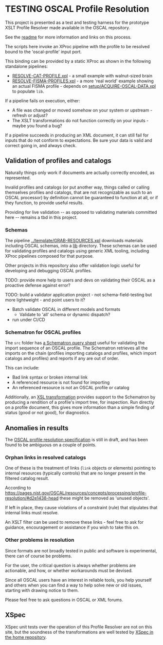# TESTING OSCAL Profile Resolution

This project is presented as a test and testing harness for the prototype XSLT Profile Resolver made available in the OSCAL repository.

See the [readme](readme.md) for more information and links on this process.

The scripts here invoke an XProc pipeline with the profile to be resolved bound to the 'oscal-profile' input port.

This binding can be provided by a static XProc as shown in the following standalone pipelines:

- [RESOLVE-CAT-PROFILE.xpl](RESOLVE-CAT-PROFILE.xpl) - a small example with walnut-sized brain
- [RESOLVE-FISMA-PROFILES.xpl](RESOLVE-FISMA-PROFILES.xpl) - a more 'real world' example showing an actual FISMA profile - depends on [setup/ACQUIRE-OSCAL-DATA.xpl](setup/ACQUIRE-OSCAL-DATA.xpl) to populate `lib`.

If a pipeline fails on execution, either:

- A file was changed or moved somehow on your system or upstream - refresh or adjust?
- The XSLT transformations do not function correctly on your inputs - maybe you found a bug?

If a pipeline succeeds in producing an XML document, it can still fail for inputs that do not conform to expectations. Be sure your data is valid and correct going in, and always check.

## Validation of profiles and catalogs

Naturally things only work if documents are actually correctly encoded, as represented.

Invalid profiles and catalogs (or put another way, things called or calling themselves profiles and catalogs, that are not recognizable as such to an OSCAL processor) by definition cannot be guaranteed to function at all, or if they function, to provide useful results.

Providing for live validation -- as opposed to validating materials committed here -- remains a tbd in this project.

### Schemas

The pipeline [../template/GRAB-RESOURCES.xpl](../template/GRAB-RESOURCES.xpl) downloads materials including OSCAL schemas, into a [lib]() directory. These schemas can be used for validating profiles and catalogs using generic XML tooling, including XProc pipelines composed for that purpose.

Other projects in this repository also offer validation logic useful for developing and debugging OSCAL profiles.

TODO: provide more help to users and devs on validating their OSCAL as a proactive defense against error?

TODO: build a validator application project - not schema-field-testing but more lightweight - and point users to it?

- Batch validate OSCAL in different models and formats
   - Validate to 'all' schema or dynamic dispatch?
- run under CI/CD

### Schematron for OSCAL profiles

The `src` folder has [a Schematron query sheet](src/check-profile-imports.sch) useful for validating the import sequence of an OSCAL profile. The Schematron retrieves all the imports on the chain (profiles importing catalogs and profiles, which import catalogs and profiles) and reports if any are out of order.

This can include:

  - Bad link syntax or broken internal link
  - A referenced resource is not found for importing
  - An referenced resource is not an OSCAL profile or catalog

Additionally, an [XSL transformation](src/trace-profile-imports.xsl) provides support to the Schematron by producing a rendition of a profile's import tree, for inspection. Run directly on a profile document, this gives more information than a simple finding of status (good or not good), for diagnostics.

## Anomalies in results

The [OSCAL profile resolution specification](https://pages.nist.gov/OSCAL/resources/concepts/processing/profile-resolution) is still in draft, and has been found to be ambiguous on a couple of points.

### Orphan links in resolved catalogs

One of these is the treatment of links (`link` objects or elements) pointing to internal resources (typically controls) that are no longer present in the filtered catalog result.

According to https://pages.nist.gov/OSCAL/resources/concepts/processing/profile-resolution/#d2e1438-head these might be removed as 'unused objects'.

If left in place, they cause violations of a constraint (rule) that stipulates that internal links must resolve.

An XSLT filter can be used to remove these links - feel free to ask for guidance, encouragement or assistance if you wish to take this on.

### Other problems in resolution

Since formats are not broadly tested in public and software is experimental, there can of course be problems.

For the user, the critical question is always whether problems are actionable, and how, or whether workarounds must be devised.

Since all OSCAL users have an interest in reliable tools, you help yourself and others when you can find a way to help solve new or old issues, starting with drawing notice to them.

Please feel free to ask questions in OSCAL or XML forums.


## XSpec

XSpec unit tests over the operation of this Profile Resolver are not on this site, but the soundness of the transformations are well tested by [XSpec in the home repository](https://github.com/usnistgov/OSCAL/tree/main/src/utils/resolver-pipeline/testing).
